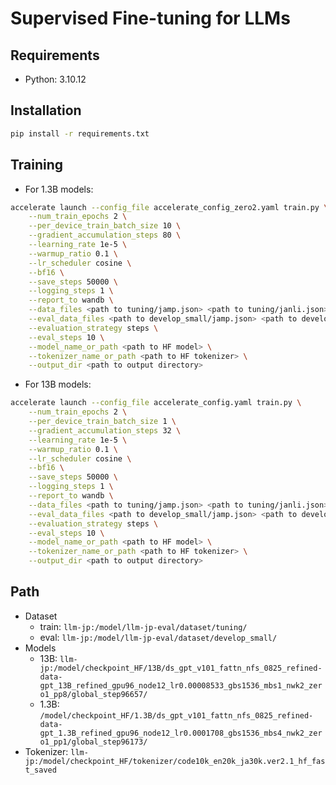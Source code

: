 # Supervised Fine-tuning for LLMs

## Requirements

- Python: 3.10.12

## Installation

```bash
pip install -r requirements.txt
```

## Training

- For 1.3B models:
```bash
accelerate launch --config_file accelerate_config_zero2.yaml train.py \
    --num_train_epochs 2 \
    --per_device_train_batch_size 10 \
    --gradient_accumulation_steps 80 \
    --learning_rate 1e-5 \
    --warmup_ratio 0.1 \
    --lr_scheduler cosine \
    --bf16 \
    --save_steps 50000 \
    --logging_steps 1 \
    --report_to wandb \
    --data_files <path to tuning/jamp.json> <path to tuning/janli.json> ... \
    --eval_data_files <path to develop_small/jamp.json> <path to develop_small/janli.json> ... \
    --evaluation_strategy steps \
    --eval_steps 10 \
    --model_name_or_path <path to HF model> \
    --tokenizer_name_or_path <path to HF tokenizer> \
    --output_dir <path to output directory>
```

- For 13B models:
```bash
accelerate launch --config_file accelerate_config.yaml train.py \
    --num_train_epochs 2 \
    --per_device_train_batch_size 1 \
    --gradient_accumulation_steps 32 \
    --learning_rate 1e-5 \
    --warmup_ratio 0.1 \
    --lr_scheduler cosine \
    --bf16 \
    --save_steps 50000 \
    --logging_steps 1 \
    --report_to wandb \
    --data_files <path to tuning/jamp.json> <path to tuning/janli.json> ... \
    --eval_data_files <path to develop_small/jamp.json> <path to develop_small/janli.json> ... \
    --evaluation_strategy steps \
    --eval_steps 10 \
    --model_name_or_path <path to HF model> \
    --tokenizer_name_or_path <path to HF tokenizer> \
    --output_dir <path to output directory>
```

## Path

- Dataset
  - train: `llm-jp:/model/llm-jp-eval/dataset/tuning/`
  - eval: `llm-jp:/model/llm-jp-eval/dataset/develop_small/`
- Models
  - 13B: `llm-jp:/model/checkpoint_HF/13B/ds_gpt_v101_fattn_nfs_0825_refined-data-gpt_13B_refined_gpu96_node12_lr0.00008533_gbs1536_mbs1_nwk2_zero1_pp8/global_step96657/`
  - 1.3B: `/model/checkpoint_HF/1.3B/ds_gpt_v101_fattn_nfs_0825_refined-data-gpt_1.3B_refined_gpu96_node12_lr0.0001708_gbs1536_mbs4_nwk2_zero1_pp1/global_step96173/`
- Tokenizer: `llm-jp:/model/checkpoint_HF/tokenizer/code10k_en20k_ja30k.ver2.1_hf_fast_saved`

